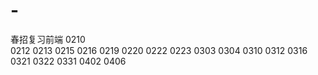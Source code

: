 # -
春招复习前端
0210   
0212
0213
0215
0216
0219
0220
0222
0223
0303
0304
0310
0312
0316
0321
0322
0331
0402
0406

